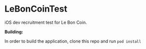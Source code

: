 # LeBonCoinTest
iOS dev recruitment test for Le Bon Coin.

**Building:**

In order to build the application, clone this repo and run `pod install`
